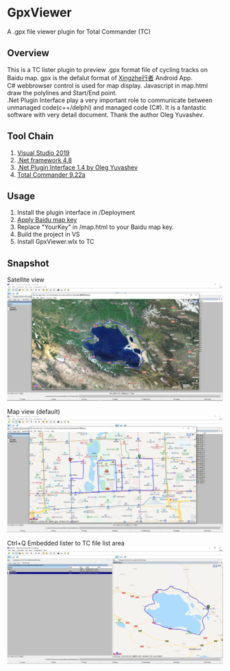 # GpxViewer
A .gpx file viewer plugin for Total Commander (TC)

## Overview
This is a TC lister plugin to preview .gpx format file of cycling tracks on Baidu map.
gpx is the defalut format of [Xingzhe行者](http://imxingzhe.com/) Android App.  
C# webbrowser control is used for map display.  Javascript in map.html draw the polylines and Start/End point.  
.Net Plugin Interface play a very important role to communicate between unmanaged code(c++/delphi) and managed code (C#). It is a fantastic software with very detail document. Thank the author Oleg Yuvashev.

## Tool Chain
1. [Visual Studio 2019](https://visualstudio.microsoft.com/vs/)
2. [.Net framework 4.8](https://dotnet.microsoft.com/download/dotnet-framework/net48)
3. [.Net Plugin Interface 1.4 by Oleg Yuvashev](http://totalcmd.net/plugring/TCdotNetInterface.html)   
4. [Total Commander 9.22a](https://www.ghisler.com/index.htm)
 
## Usage
1. Install the plugin interface in /Deployment
2. [Apply Baidu map key](http://lbsyun.baidu.com/index.php?title=jspopular/guide/getkey)
3. Replace "YourKey" in /map.html to your Baidu map key.
4. Build the project in VS
5. Install GpxViewer.wlx to TC 

## Snapshot
Satellite view
![](https://github.com/lixshnew/GpxViewer/blob/master/Snapshot/TC.JPG)

Map view (default)
![](https://github.com/lixshnew/GpxViewer/blob/master/Snapshot/2017.JPG)

Ctrl+Q  Embedded lister to TC file list area
![](https://github.com/lixshnew/GpxViewer/blob/master/Snapshot/TC_Q.JPG)

